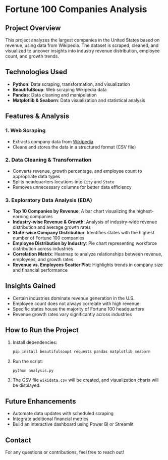 # Fortune 100 Companies Analysis

## Project Overview
This project analyzes the largest companies in the United States based on revenue, using data from Wikipedia. The dataset is scraped, cleaned, and visualized to uncover insights into industry revenue distribution, employee count, and growth trends.

## Technologies Used
- **Python**: Data scraping, transformation, and visualization
- **BeautifulSoup**: Web scraping Wikipedia data
- **Pandas**: Data cleaning and manipulation
- **Matplotlib & Seaborn**: Data visualization and statistical analysis

## Features & Analysis
### 1. **Web Scraping**
- Extracts company data from [Wikipedia](https://en.wikipedia.org/wiki/List_of_largest_companies_in_the_United_States_by_revenue)
- Cleans and stores the data in a structured format (CSV file)

### 2. **Data Cleaning & Transformation**
- Converts revenue, growth percentage, and employee count to appropriate data types
- Splits headquarters locations into `City` and `State`
- Removes unnecessary columns for better data efficiency

### 3. **Exploratory Data Analysis (EDA)**
- **Top 10 Companies by Revenue**: A bar chart visualizing the highest-earning companies
- **Industry-wise Revenue & Growth**: Analysis of industry-wide revenue distribution and average growth rates
- **State-wise Company Distribution**: Identifies states with the highest number of Fortune 100 companies
- **Employee Distribution by Industry**: Pie chart representing workforce distribution across industries
- **Correlation Matrix**: Heatmap to analyze relationships between revenue, employees, and growth rates
- **Revenue vs. Employees Scatter Plot**: Highlights trends in company size and financial performance

## Insights Gained
- Certain industries dominate revenue generation in the U.S.
- Employee count does not always correlate with high revenue
- Specific states house the majority of Fortune 100 headquarters
- Revenue growth rates vary significantly across industries

## How to Run the Project
1. Install dependencies:  
   ```bash
   pip install beautifulsoup4 requests pandas matplotlib seaborn
   ```
2. Run the script:  
   ```bash
   python analysis.py
   ```
3. The CSV file `wikidata.csv` will be created, and visualization charts will be displayed.

## Future Enhancements
- Automate data updates with scheduled scraping
- Integrate additional financial metrics
- Build an interactive dashboard using Power BI or Streamlit

## Contact
For any questions or contributions, feel free to reach out!

